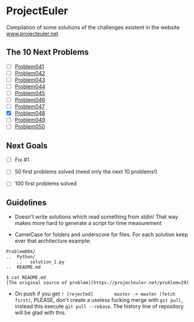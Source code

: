 # ProjectEuler
Compilation of some solutions of the challenges existent in the website www.projecteuler.net


## The 10 Next Problems

- [ ] [Problem041](https://projecteuler.net/problem=41)
- [ ] [Problem042](https://projecteuler.net/problem=42)
- [ ] [Problem043](https://projecteuler.net/problem=43)
- [ ] [Problem044](https://projecteuler.net/problem=44)
- [ ] [Problem045](https://projecteuler.net/problem=45)
- [ ] [Problem046](https://projecteuler.net/problem=46) 
- [ ] [Problem047](https://projecteuler.net/problem=47)
- [X] [Problem048](https://projecteuler.net/problem=48)
- [ ] [Problem049](https://projecteuler.net/problem=49)
- [ ] [Problem050](https://projecteuler.net/problem=50)

## Next Goals

- [ ] Fix #1
- [ ] 50 first problems solved (need only the next 10 problems!)
- [ ] 100 first problems solved


## Guidelines

* Doesn't write solutions which read something from stdin! That way makes more hard to generate a script for time measurement

* CamelCase for folders and underscore for files. For each solution keep ever that architecture example:

```
Problem00X/
..	Python/
	..	 solution_1.py
..	README.md 
```

``` 
$ cat README.md
[The original source of problem](https://projecteuler.net/problem=29)
```

*  On push if you get  `! [rejected]        master -> master (fetch first)`, PLEASE, don't create a useless fucking merge with `git pull`, instead this execute `git pull --rebase`. The history line of repository will be glad with this.